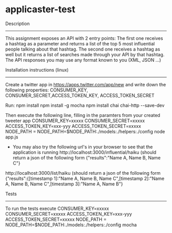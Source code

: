 # applicaster-test

Description
*************

This assignment exposes an API with 2 entry points:
The first one receives a hashtag as a parameter and returns a list of the top 5 most influential people talking about that hashtag.
The second one receives a hashtag as well but it returns a list of searches made through your API by that hashtag.
The API responses you may use any format known to you (XML, JSON ...)

Installation instructions (linux)
**********************************
Create a twitter app in https://apps.twitter.com/app/new and write down the following properties:
CONSUMER_KEY, CONSUMER_SECRET,ACCESS_TOKEN_KEY, ACCESS_TOKEN_SECRET

Run:
npm install
npm install -g mocha
npm install chai chai-http --save-dev

Then execute the following line, filling in the paramters from your created tweeter app
CONSUMER_KEY=xxxxx CONSUMER_SECRET=xxxxx ACCESS_TOKEN_KEY=xxx-yyy ACCESS_TOKEN_SECRET=xxxxx NODE_PATH = NODE_PATH=$NODE_PATH:./models:./helpers:./config node app.js

* You may also try the following url's in your browser to see that the application is running
http://localhost:3000/influential/haiku
(should return a json of the following form {"results":"Name A, Name B, Name C"}

http://localhost:3000/list/haiku
(should return a json of the following form {"results":{[timestamp 1]:"Name A, Name B, Name C",[timestamp 2]:"Name A, Name B, Name C",[timestamp 3]:"Name A, Name B"}

Tests
*****
To run the tests execute
CONSUMER_KEY=xxxxx CONSUMER_SECRET=xxxxx ACCESS_TOKEN_KEY=xxx-yyy ACCESS_TOKEN_SECRET=xxxxx NODE_PATH = NODE_PATH=$NODE_PATH:./models:./helpers:./config mocha